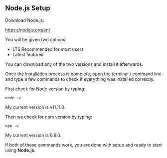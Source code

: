 ## Node.js Setup

Download Node.js: 

https://nodejs.org/en/

You will be given two options:
* LTS Recommended for most users
* Latest features

You can download any of the two versions and install it afterwards.

Once the installation process is complete, open the terminal / command line and type a
few commands to check if everything was installed correctly.

First check for Node version by typing:

``` node -v ```

My current version is v11.11.0.

Then we check for npm version by typing:

``` npm -v ```

My current version is 6.9.0.

If both of these commands work, you are done with setup and ready to start using **Node.js**.
